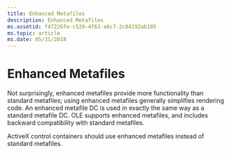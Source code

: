 ```yaml
---
title: Enhanced Metafiles
description: Enhanced Metafiles
ms.assetid: f47226fe-c529-4f63-a6c7-2c84192ab105
ms.topic: article
ms.date: 05/31/2018
---
```


# Enhanced Metafiles

Not surprisingly, enhanced metafiles provide more functionality than standard metafiles; using enhanced metafiles generally simplifies rendering code. An enhanced metafile DC is used in exactly the same way as a standard metafile DC. OLE supports enhanced metafiles, and includes backward compatibility with standard metafiles.

ActiveX control containers should use enhanced metafiles instead of standard metafiles.

 

 




